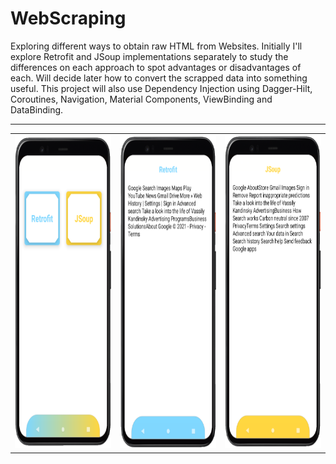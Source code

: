 # WebScraping
Exploring different ways to obtain raw HTML from Websites. Initially I'll explore Retrofit and JSoup implementations separately to study the differences on each approach to spot advantages or disadvantages of each. Will decide later how to convert the scrapped data into something useful. This project will also use Dependency Injection using Dagger-Hilt, Coroutines, Navigation, Material Components, ViewBinding and DataBinding.
<br>
<hr>
 <table border="0" cellspacing="50">
  <tr>
  <th><img src="https://github.com/RysanekRivera/WebScraping/blob/master/webscraping_1.png" width="300" height="500"></th>
  <th><img src="https://github.com/RysanekRivera/WebScraping/blob/master/webscraping_2.png" width="300" height="500"></th>
  <th><img src="https://github.com/RysanekRivera/WebScraping/blob/master/webscraping_3.png" width="300" height="500"></th>
 </tr>
  </table>

